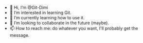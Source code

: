 - 👋 Hi, I’m @Git-Dimi
- 👀 I’m interested in learning Git.
- 🌱 I’m currently learning how to use it.
- 💞️ I’m looking to collaborate in the future (maybe).
- 📫 How to reach me: do whatever you want, I'll probably get the message.

<!---
Git-Dimi/Git-Dimi is a ✨ special ✨ repository because its `README.md` (this file) appears on your GitHub profile.
You can click the Preview link to take a look at your changes.
--->
